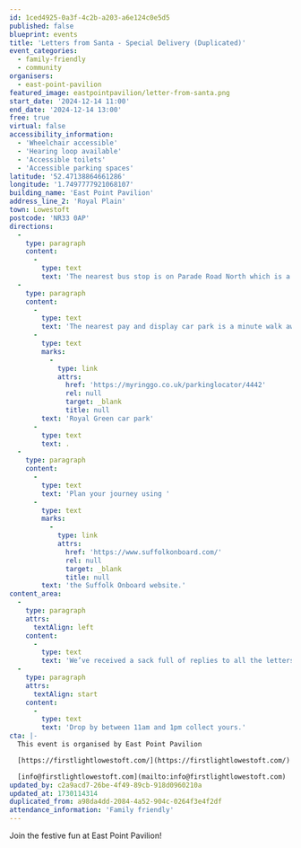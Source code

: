 ```yaml
---
id: 1ced4925-0a3f-4c2b-a203-a6e124c0e5d5
published: false
blueprint: events
title: 'Letters from Santa - Special Delivery (Duplicated)'
event_categories:
  - family-friendly
  - community
organisers:
  - east-point-pavilion
featured_image: eastpointpavilion/letter-from-santa.png
start_date: '2024-12-14 11:00'
end_date: '2024-12-14 13:00'
free: true
virtual: false
accessibility_information:
  - 'Wheelchair accessible'
  - 'Hearing loop available'
  - 'Accessible toilets'
  - 'Accessible parking spaces'
latitude: '52.47138864661286'
longitude: '1.7497777921068107'
building_name: 'East Point Pavilion'
address_line_2: 'Royal Plain'
town: Lowestoft
postcode: 'NR33 0AP'
directions:
  -
    type: paragraph
    content:
      -
        type: text
        text: 'The nearest bus stop is on Parade Road North which is a three minute walk from East Point Pavilion. There is a selection of buses which connect us to the town centre for example, No X2, X22 and 109.'
  -
    type: paragraph
    content:
      -
        type: text
        text: 'The nearest pay and display car park is a minute walk away at '
      -
        type: text
        marks:
          -
            type: link
            attrs:
              href: 'https://myringgo.co.uk/parkinglocator/4442'
              rel: null
              target: _blank
              title: null
        text: 'Royal Green car park'
      -
        type: text
        text: .
  -
    type: paragraph
    content:
      -
        type: text
        text: 'Plan your journey using '
      -
        type: text
        marks:
          -
            type: link
            attrs:
              href: 'https://www.suffolkonboard.com/'
              rel: null
              target: _blank
              title: null
        text: 'the Suffolk Onboard website.'
content_area:
  -
    type: paragraph
    attrs:
      textAlign: left
    content:
      -
        type: text
        text: 'We’ve received a sack full of replies to all the letters posted into our EPP North Pole Express Mail Box last weekend!'
  -
    type: paragraph
    attrs:
      textAlign: start
    content:
      -
        type: text
        text: 'Drop by between 11am and 1pm collect yours.'
cta: |-
  This event is organised by East Point Pavilion

  [https://firstlightlowestoft.com/](https://firstlightlowestoft.com/)

  [info@firstlightlowestoft.com](mailto:info@firstlightlowestoft.com)
updated_by: c2a9acd7-26be-4f49-89cb-918d0960210a
updated_at: 1730114314
duplicated_from: a98da4dd-2084-4a52-904c-0264f3e4f2df
attendance_information: 'Family friendly'
---
```

Join the festive fun at East Point Pavilion!